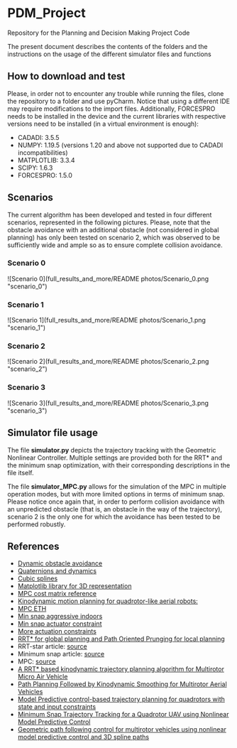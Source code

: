 # PDM_Project
Repository for the Planning and Decision Making Project Code

The present document describes the contents of the folders and the instructions on the usage of the different simulator files and functions

## How to download and test

Please, in order not to encounter any trouble while running the files, clone the repository to a folder and use pyCharm.
Notice that using a different IDE may require modifications to the import files. Additionally, FORCESPRO needs to be
installed in the device and the current libraries with respective versions need to be installed (in a virtual environment
is enough):

- CADADI: 3.5.5
- NUMPY: 1.19.5 (versions 1.20 and above not supported due to CADADI incompatibilities)
- MATPLOTLIB: 3.3.4
- SCIPY: 1.6.3
- FORCESPRO: 1.5.0

## Scenarios

The current algorithm has been developed and tested in four different scenarios, represented in the following pictures. 
Please, note that the obstacle avoidance with an additional obstacle (not considered in global planning) has only been
tested on scenario 2, which was observed to be sufficiently wide and ample so as to ensure complete collision avoidance.

### Scenario 0
![Scenario 0](full_results_and_more/README photos/Scenario_0.png "scenario_0")

### Scenario 1
![Scenario 1](full_results_and_more/README photos/Scenario_1.png "scenario_1")

### Scenario 2
![Scenario 2](full_results_and_more/README photos/Scenario_2.png "scenario_2")

### Scenario 3
![Scenario 3](full_results_and_more/README photos/Scenario_3.png "scenario_3")

## Simulator file usage

The file **simulator.py** depicts the trajectory tracking with the Geometric Nonlinear Controller. Multiple settings are
provided both for the RRT* and the minimum snap optimization, with their corresponding descriptions in the file itself.

The file **simulator_MPC.py** allows for the simulation of the MPC in multiple operation modes, but with more limited
options in terms of minimum snap. Please notice once again that, in order to perform collision avoidance with
an unpredicted obstacle (that is, an obstacle in the way of the trajectory), scenario 2 is the only one for
which the avoidance has been tested to be performed robustly.

## References
- [Dynamic obstacle avoidance](https://ieeexplore.ieee.org/document/9274865)
- [Quaternions and dynamics](https://archive.org/details/arxiv-0811.2889/page/n5/mode/2up)
- [Cubic splines](https://pythonnumericalmethods.berkeley.edu/notebooks/chapter17.03-Cubic-Spline-Interpolation.html)
- [Matplotlib library for 3D representation](https://matplotlib.org/stable/api/_as_gen/mpl_toolkits.mplot3d.axes3d.Axes3D.html)
- [MPC cost matrix reference](https://github.com/b4sgren/mpc)
- [Kinodynamic motion planning for quadrotor-like aerial robots:](https://oatao.univ-toulouse.fr/20169/1/Boeuf.pdf)
- [MPC ETH](https://github.com/uzh-rpg/high_mpc)
- [Min snap aggressive indoors](https://dspace.mit.edu/bitstream/handle/1721.1/106840/Roy_Polynomial%20trajectory.pdf?sequence=1&isAllowed=y)
- [Min snap actuator constraint](https://www.researchgate.net/publication/259741166_Actuator_Constrained_Trajectory_Generation_and_Control_for_Variable-Pitch_Quadrotors)
- [More actuation constraints](https://escholarship.mcgill.ca/downloads/f1881r83x?locale=en)
- [RRT* for global planning and Path Oriented Prunging for local planning](https://ieeexplore.ieee.org/document/9019196)
- RRT-star article: [source](https://dspace.mit.edu/handle/1721.1/81442)
- Minimum snap article: [source](https://ieeexplore-ieee-org.tudelft.idm.oclc.org/stamp/stamp.jsp?tp=&arnumber=5980409&tag=1)
- MPC: [source](https://www-sciencedirect-com.tudelft.idm.oclc.org/science/article/pii/S0005109899002149?casa_token=EtRfAwnkYDUAAAAA:EAadMGgXlCD6tl9-J3qMGj7QPTF5t_8XDcqPwkkQ92rMBwqAzOZmewztJbQDFOSRI6yG7kmAhQ)
- [A RRT* based kinodynamic trajectory planning algorithm for Multirotor Micro Air Vehicle](https://ieeexplore.ieee.org/document/9277168)
- [Path Planning Followed by Kinodynamic Smoothing for Multirotor Aerial Vehicles](https://ieeexplore.ieee.org/document/9290162)
- [Model Predictive control-based trajectory planning for quadrotors with state and input constraints](https://ieeexplore-ieee-org.tudelft.idm.oclc.org/document/7832517)
- [Minimum Snap Trajectory Tracking for a Quadrotor UAV using Nonlinear Model Predictive Control](https://www.researchgate.net/publication/346782883_Minimum_Snap_Trajectory_Tracking_for_a_Quadrotor_UAV_using_Nonlinear_Model_Predictive_Control)
- [Geometric path following control for multirotor vehicles using nonlinear model predictive control and 3D spline paths](https://ieeexplore-ieee-org.tudelft.idm.oclc.org/document/7502541)